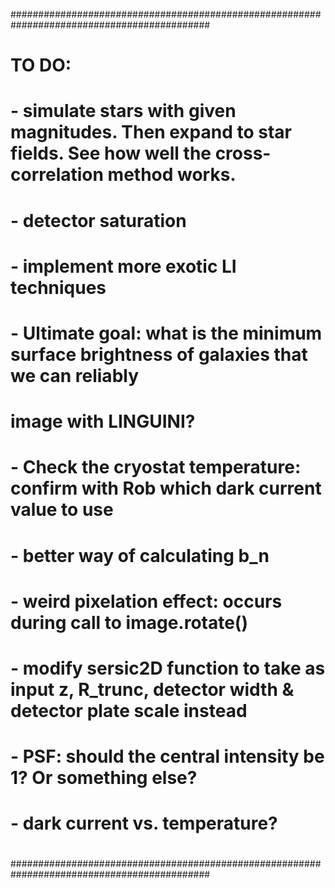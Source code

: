 ############################################################################################
#
#	TO DO:
#	- simulate stars with given magnitudes. Then expand to star fields. See how well the cross-correlation method works.
#	- detector saturation
#	- implement more exotic LI techniques 
#	- Ultimate goal: what is the minimum surface brightness of galaxies that we can reliably
#	image with LINGUINI?
#	- Check the cryostat temperature: confirm with Rob which dark current value to use
#	- better way of calculating b_n
#	- weird pixelation effect: occurs during call to image.rotate()
#	- modify sersic2D function to take as input z, R_trunc, detector width & detector plate scale instead
#	- PSF: should the central intensity be 1? Or something else?
#	- dark current vs. temperature?
#
############################################################################################